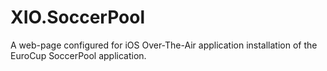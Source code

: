 # XIO.SoccerPool

A web-page configured for iOS Over-The-Air application installation of the EuroCup SoccerPool application.
